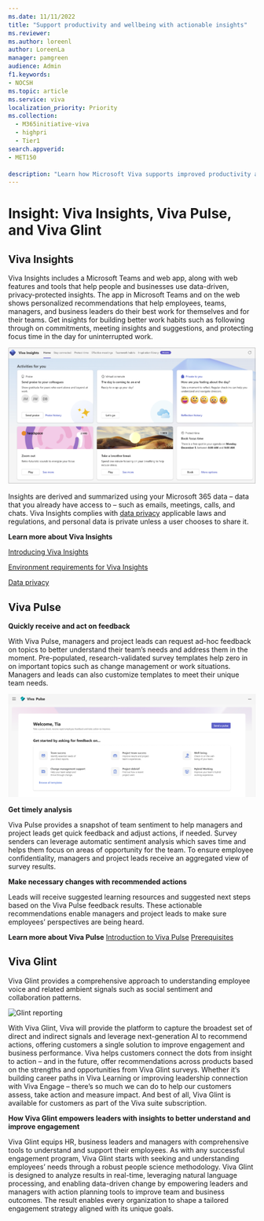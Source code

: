 ```yaml
---
ms.date: 11/11/2022
title: "Support productivity and wellbeing with actionable insights"
ms.reviewer: 
ms.author: loreenl
author: LoreenLa
manager: pamgreen
audience: Admin
f1.keywords:
- NOCSH
ms.topic: article
ms.service: viva
localization_priority: Priority
ms.collection:
  - M365initiative-viva
  - highpri
  - Tier1
search.appverid:
- MET150

description: "Learn how Microsoft Viva supports improved productivity and wellbeing with actionable insights."
---
```

# Insight: Viva Insights, Viva Pulse, and Viva Glint

## Viva Insights
Viva Insights includes a Microsoft Teams and web app, along with web features and tools that help people and businesses use data-driven, privacy-protected insights. The app in Microsoft Teams and on the web shows personalized recommendations that help employees, teams, managers, and business leaders do their best work for themselves and for their teams. Get insights for building better work habits such as following through on commitments, meeting insights and suggestions, and protecting focus time in the day for uninterrupted work.

![Viva Insights page](media/viva-insights-screen.png)

Insights are derived and summarized using your Microsoft 365 data – data that you already have access to – such as emails, meetings, calls, and chats. Viva Insights complies with [data privacy](/viva/insights/advanced/privacy/privacy) applicable laws and regulations, and personal data is private unless a user chooses to share it.

**Learn more about Viva Insights**

[Introducing Viva Insights](/viva/insights/introduction)

[Environment requirements for Viva Insights](/viva/insights/advanced/setup-maint/environment-requirements)

[Data privacy](/viva/insights/advanced/privacy/privacy)

## Viva Pulse

**Quickly receive and act on feedback**

With Viva Pulse, managers and project leads can request ad-hoc feedback on topics to better understand their team’s needs and address them in the moment. Pre-populated, research-validated survey templates help zero in on important topics such as change management or work situations. Managers and leads can also customize templates to meet their unique team needs.

![Viva Pulse Homepage](media/pulse/viva-pulse-homepage.png)

**Get timely analysis**

Viva Pulse provides a snapshot of team sentiment to help managers and project leads get quick feedback and adjust actions, if needed. Survey senders can leverage automatic sentiment analysis which saves time and helps them focus on areas of opportunity for the team. To ensure employee confidentiality, managers and project leads receive an aggregated view of survey results.

**Make necessary changes with recommended actions**

Leads will receive suggested learning resources and suggested next steps based on the Viva Pulse feedback results. These actionable recommendations enable managers and project leads to make sure employees’ perspectives are being heard.

**Learn more about Viva Pulse**
[Introduction to Viva Pulse](/viva/pulse/introduction-to-viva-pulse)
[Prerequisites](/viva/pulse/setup-admin-access/prerequisites-and-admin-roles)

## Viva Glint
Viva Glint provides a comprehensive approach to understanding employee voice and related ambient signals such as social sentiment and collaboration patterns.

![Glint reporting](/viva/glint/media/glint-reporting.png)

With Viva Glint, Viva will provide the platform to capture the broadest set of direct and indirect signals and leverage next-generation AI to recommend actions, offering customers a single solution to improve engagement and business performance. Viva helps customers connect the dots from insight to action – and in the future, offer recommendations across products based on the strengths and opportunities from Viva Glint surveys. Whether it’s building career paths in Viva Learning or improving leadership connection with Viva Engage – there’s so much we can do to help our customers assess, take action and measure impact. And best of all, Viva Glint is available for customers as part of the Viva suite subscription.

**How Viva Glint empowers leaders with insights to better understand and improve engagement**

Viva Glint equips HR, business leaders and managers with comprehensive tools to understand and support their employees. As with any successful engagement program, Viva Glint starts with seeking and understanding employees’ needs through a robust people science methodology. Viva Glint is designed to analyze results in real-time, leveraging natural language processing, and enabling data-driven change by empowering leaders and managers with action planning tools to improve team and business outcomes. The result enables every organization to shape a tailored engagement strategy aligned with its unique goals.
